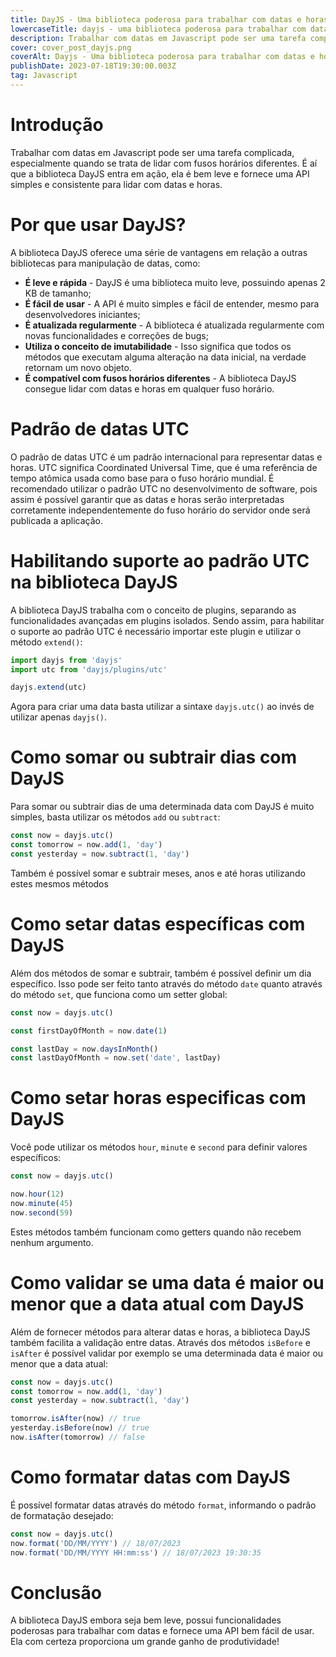 ```yaml
---
title: DayJS - Uma biblioteca poderosa para trabalhar com datas e horas em Javascript
lowercaseTitle: dayjs - uma biblioteca poderosa para trabalhar com datas e horas em Javascript
description: Trabalhar com datas em Javascript pode ser uma tarefa complicada, especialmente quando se trata de lidar com fusos horários diferentes. É aí que a biblioteca DayJS entra em ação, ela é bem leve e fornece uma API simples e consistente para lidar com datas e horas.
cover: cover_post_dayjs.png
coverAlt: Dayjs - Uma biblioteca poderosa para trabalhar com datas e horas em javascript
publishDate: 2023-07-18T19:30:00.003Z
tag: Javascript
---
```


# Introdução

Trabalhar com datas em Javascript pode ser uma tarefa complicada, especialmente quando se trata de lidar com fusos horários diferentes. É aí que a biblioteca DayJS entra em ação, ela é bem leve e fornece uma API simples e consistente para lidar com datas e horas.

# Por que usar DayJS?

A biblioteca DayJS oferece uma série de vantagens em relação a outras bibliotecas para manipulação de datas, como:

- **É leve e rápida** - DayJS é uma biblioteca muito leve, possuindo apenas 2 KB de tamanho;
- **É fácil de usar** - A API é muito simples e fácil de entender, mesmo para desenvolvedores iniciantes;
- **É atualizada regularmente** - A biblioteca é atualizada regularmente com novas funcionalidades e correções de bugs;
- **Utiliza o conceito de imutabilidade** - Isso significa que todos os métodos que executam alguma alteração na data inicial, na verdade retornam um novo objeto.
- **É compatível com fusos horários diferentes** - A biblioteca DayJS consegue lidar com datas e horas em qualquer fuso horário.

# Padrão de datas UTC

O padrão de datas UTC é um padrão internacional para representar datas e horas. UTC significa Coordinated Universal Time, que é uma referência de tempo atômica usada como base para o fuso horário mundial. É recomendado utilizar o padrão UTC no desenvolvimento de software, pois assim é possível garantir que as datas e horas serão interpretadas corretamente independentemente do fuso horário do servidor onde será publicada a aplicação.

# Habilitando suporte ao padrão UTC na biblioteca DayJS

A biblioteca DayJS trabalha com o conceito de plugins, separando as funcionalidades avançadas em plugins isolados. Sendo assim, para habilitar o suporte ao padrão UTC é necessário importar este plugin e utilizar o método `extend()`:

```javascript
import dayjs from 'dayjs'
import utc from 'dayjs/plugins/utc'

dayjs.extend(utc)
```

Agora para criar uma data basta utilizar a sintaxe `dayjs.utc()` ao invés de utilizar apenas `dayjs()`.

# Como somar ou subtrair dias com DayJS

Para somar ou subtrair dias de uma determinada data com DayJS é muito simples, basta utilizar os métodos `add` ou `subtract`:

```javascript
const now = dayjs.utc()
const tomorrow = now.add(1, 'day')
const yesterday = now.subtract(1, 'day')
```

Também é possível somar e subtrair meses, anos e até horas utilizando estes mesmos métodos

# Como setar datas específicas com DayJS

Além dos métodos de somar e subtrair, também é possível definir um dia específico. Isso pode ser feito tanto através do método `date` quanto através do método `set`, que funciona como um setter global:

```javascript
const now = dayjs.utc()

const firstDayOfMonth = now.date(1)

const lastDay = now.daysInMonth()
const lastDayOfMonth = now.set('date', lastDay)
```

# Como setar horas especificas com DayJS

Você pode utilizar os métodos `hour`, `minute` e `second` para definir valores específicos:

```javascript
const now = dayjs.utc()

now.hour(12)
now.minute(45)
now.second(59)
```

Estes métodos também funcionam como getters quando não recebem nenhum argumento.

# Como validar se uma data é maior ou menor que a data atual com DayJS

Além de fornecer métodos para alterar datas e horas, a biblioteca DayJS também facilita a validação entre datas. Através dos métodos `isBefore` e `isAfter` é possível validar por exemplo se uma determinada data é maior ou menor que a data atual:

```javascript
const now = dayjs.utc()
const tomorrow = now.add(1, 'day')
const yesterday = now.subtract(1, 'day')

tomorrow.isAfter(now) // true
yesterday.isBefore(now) // true
now.isAfter(tomorrow) // false
```

# Como formatar datas com DayJS

É possível formatar datas através do método `format`, informando o padrão de formatação desejado:

```javascript
const now = dayjs.utc()
now.format('DD/MM/YYYY') // 18/07/2023
now.format('DD/MM/YYYY HH:mm:ss') // 18/07/2023 19:30:35
```

# Conclusão

A biblioteca DayJS embora seja bem leve, possui funcionalidades poderosas para trabalhar com datas e fornece uma API bem fácil de usar. Ela com certeza proporciona um grande ganho de produtividade!
